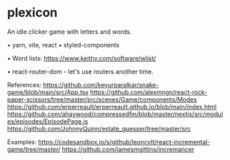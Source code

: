 # plexicon
An idle clicker game with letters and words.


• yarn, vite, react
• styled-components

• Word lists: https://www.keithv.com/software/wlist/


• react-router-dom - let's use routers another time. 


References:
https://github.com/keyurparalkar/snake-game/blob/main/src/App.tsx
https://github.com/alexmngn/react-rock-paper-scissors/tree/master/src/scenes/Game/components/Modes
https://github.com/erperreault/erperreault.github.io/blob/main/index.html
https://github.com/ahaywood/compressedfm/blob/master/nextjs/src/modules/episodes/EpisodePage.js
https://github.com/JohnnyQuinn/estate_guesser/tree/master/src

Examples:
https://codesandbox.io/s/github/leoncvlt/react-incremental-game/tree/master/
https://github.com/jamesmgittins/incremancer